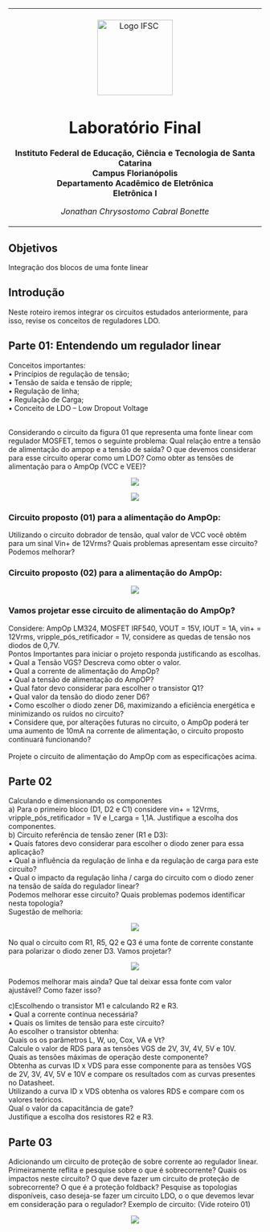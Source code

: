 <table align="center"><tr><td align="center" width="9999"><br>
<img src="../../Imagens/logoifsc.png" align="center" width="150" alt="Logo IFSC">

# Laboratório Final

<b>Instituto Federal de Educação, Ciência e Tecnologia de Santa Catarina<br>
Campus Florianópolis<br>
Departamento Acadêmico de Eletrônica<br>
Eletrônica I</b>

*Jonathan Chrysostomo Cabral Bonette*
</td></tr></table>

## Objetivos

Integração dos blocos de uma fonte linear

## Introdução
Neste roteiro iremos integrar os circuitos estudados anteriormente, para isso, revise os conceitos de reguladores LDO.

## Parte 01: Entendendo um regulador linear  
Conceitos importantes:<br>
• Princípios de regulação de tensão;<br>
• Tensão de saída e tensão de ripple;<br>
• Regulação de linha;<br>
• Regulação de Carga;<br>
• Conceito de LDO – Low Dropout Voltage<br><br>

Considerando o circuito da figura 01 que representa uma fonte linear com regulador MOSFET, temos o seguinte problema: Qual relação entre a tensão de alimentação do ampop e a tensão de saída? O que devemos considerar para esse circuito operar como um LDO? Como obter as tensões de alimentação para o AmpOp (VCC e VEE)?

<p align="center"><img src="../../Imagens/Laboratório Final/imagem1.png" align="center"><br></p>
<p align="center"><img src="../../Imagens/Laboratório Final/imagem2.png" align="center"><br></p>

### Circuito proposto (01) para a alimentação do AmpOp:

Utilizando o circuito dobrador de tensão, qual valor de VCC você obtêm para um sinal Vin+ de 12Vrms? Quais problemas apresentam esse circuito? Podemos melhorar?

### Circuito proposto (02) para a alimentação do AmpOp:

<p align="center"><img src="../../Imagens/Laboratório Final/imagem3.png" align="center"><br></p>

### Vamos projetar esse circuito de alimentação do AmpOp?
Considere: AmpOp LM324, MOSFET IRF540, VOUT = 15V, IOUT = 1A, vin+ = 12Vrms, vripple_pós_retificador = 1V, considere as quedas de tensão nos diodos de 0,7V.<br>
Pontos Importantes para iniciar o projeto responda justificando as escolhas.<br>
• Qual a Tensão VGS? Descreva como obter o valor.<br>
• Qual a corrente de alimentação do AmpOp?<br>
• Qual a tensão de alimentação do AmpOP?<br>
• Qual fator devo considerar para escolher o transistor Q1?<br>
• Qual valor da tensão do diodo zener D6?<br>
• Como escolher o diodo zener D6, maximizando a eficiência energética e minimizando os ruídos no circuito?<br>
• Considere que, por alterações futuras no circuito, o AmpOp poderá ter uma aumento de 10mA na corrente de alimentação, o circuito proposto continuará funcionando?<br><br>
Projete o circuito de alimentação do AmpOp com as especificações acima.

## Parte 02
Calculando e dimensionando os componentes<br>
a) Para o primeiro bloco (D1, D2 e C1) considere vin+ = 12Vrms, vripple_pós_retificador = 1V e I_carga = 1,1A. Justifique a escolha dos componentes.<br>
b) Circuito referência de tensão zener (R1 e D3):<br>
• Quais fatores devo considerar para escolher o diodo zener para essa aplicação?<br>
• Qual a influência da regulação de linha e da regulação de carga para este circuito?<br>
• Qual o impacto da regulação linha / carga do circuito com o diodo zener na tensão de saída do regulador linear?<br>
Podemos melhorar esse circuito? Quais problemas podemos identificar nesta topologia?<br>
Sugestão de melhoria:<br>

<p align="center"><img src="../../Imagens/Laboratório Final/imagem4.png" align="center"><br></p>

No qual o circuito com R1, R5, Q2 e Q3 é uma fonte de corrente constante para polarizar o diodo zener D3. Vamos projetar?

<p align="center"><img src="../../Imagens/Laboratório Final/imagem5.png" align="center"><br></p>

Podemos melhorar mais ainda? Que tal deixar essa fonte com valor ajustável? Como fazer isso?

c)Escolhendo o transistor M1 e calculando R2 e R3.<br>
• Qual a corrente contínua necessária?<br>
• Quais os limites de tensão para este circuito?<br>
Ao escolher o transistor obtenha:<br>
Quais os os parâmetros L, W, uo, Cox, VA e Vt?<br>
Calcule o valor de RDS para as tensões VGS de 2V, 3V, 4V, 5V e 10V.<br>
Quais as tensões máximas de operação deste componente?<br>
Obtenha as curvas ID x VDS para esse componente para as tensões VGS de 2V, 3V, 4V, 5V e 10V e compare os resultados com as curvas presentes no Datasheet.<br>
Utilizando a curva ID x VDS obtenha os valores RDS e compare com os valores teóricos.<br>
Qual o valor da capacitância de gate?<br>
Justifique a escolha dos resistores R2 e R3.<br>

## Parte 03
Adicionando um circuito de proteção de sobre corrente ao regulador linear.
Primeiramente reflita e pesquise sobre o que é sobrecorrente? Quais os impactos neste circuito?
O que deve fazer um circuito de proteção de sobrecorrente? O que é a proteção foldback?
Pesquise as topologias disponíveis, caso deseja-se fazer um circuito LDO, o o que devemos levar em consideração para o regulador?
Exemplo de circuito: (Vide roteiro 01)

<p align="center"><img src="../../Imagens/Laboratório Final/imagem6.png" align="center"><br></p>
